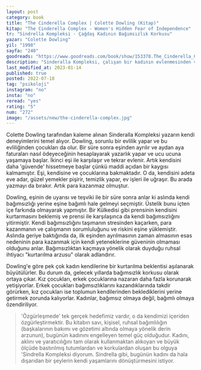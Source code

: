 ```yaml
---
layout: post
category: book
title: "The Cinderella Complex | Colette Dowling (Kitap)"
kitap: "The Cinderella Complex - Women's Hidden Fear of Independence"
tr: "Sindrella Kompleksi - Çağdaş Kadının Bağımsızlık Korkusu"
yazar: "Colette Dowling"
yil: "1998"
sayfa: "240"
goodreads: "https://www.goodreads.com/book/show/153378.The_Cinderella_Complex"
description: "Sinderalla Kompleksi, çalışan bir kadının evlenmesinden ve bir aile sahibi olmasından sonra iş hayatına ve kariyere olan bakışının ne yönde değiştiğini ele alıyor. Ayrıca, yaşanan bu değişimin gerisinde yatan nedenin aslında bağımsızlık korkusu olup olmadığını sorguluyor."
last_modified_at: 2023-01-14
published: true
posted: 2022-07-18
tag: "psikoloji"
instagram: "no"
insta: "no"
reread: "yes"
rating: "5"
num: "272"
image: "/assets/new/the-cinderella-complex.jpg"
---
```


Colette Dowling tarafından kaleme alınan Sinderalla Kompleksi yazarın kendi deneyimlerini temel alıyor. Dowling, sorunlu bir evlilik yapar ve bu evliliğinden çocukları da olur. Bir süre sonra eşinden ayrılır ve aydan aya faturaları nasıl ödeyeceğinin hesaplayarak yazarlık yapar ve ucu ucuna yaşamaya başlar. İkinci eşi ile karşılaşır ve tekrar evlenir. Artık kendisini daha 'güvende' hissetmeye başlar çünkü maddi açıdan bir kaygısı kalmamıştır. Eşi, kendisine ve çocuklarına bakmaktadır. O da, kendisini adeta eve adar, güzel yemekler pişirir, temizlik yapar, ev işleri ile uğraşır. Bu arada yazmayı da bırakır. Artık para kazanmaz olmuştur. 

Dowling, eşinin de uyarısı ve teşviki ile bir süre sonra anlar ki aslında kendi bağımsızlığı yerine eşine bağımlı hale gelmeyi seçmiştir. Üstelik bunu içten içe farkında olmayarak yapmıştır. Bir Külkedisi gibi prensinin kendisini kurtarmasını beklemiş ve prensi ile karşılaşınca da kendi bağımsızlığını yitirmiştir. Kendi bağımsızlığını taşımanın stresinden kaçarken, para kazanmanın ve çalışmanın sorumluluğunu ve riskini eşine yüklemiştir. Aslında geriye baktığında da, ilk eşinden ayrılmasının zaman almasının esas nedeninin para kazanmak için kendi yeteneklerine güveninin olmaması olduğunu anlar. Bağımsızlıktan kaçmaya yönelik olarak duyduğu ruhsal ihtiyacı "kurtarılma arzusu" olarak adlandırır.

Dowling'e göre pek çok kadın kendilerine bir kurtarılma beklentisi aşılanarak büyütülürler. Bu durum da, gelecek yıllarda bağımsızlık korkusu olarak ortaya çıkar. Kız çocukları, erkek çocuklarına nazaran daha fazla korunarak yetişiyorlar. Erkek çocukları bağımsızlıklarını kazandıklarında takdir görürken, kız çocukları ise toplumun kendilerinden beklediklerini yerine getirmek zorunda kalıyorlar. Kadınlar, bağımsız olmaya değil, bağımlı olmaya özendiriliyor.

> 'Özgürleşmede' tek gerçek hedefimiz vardır, o da kendimizi içeriden özgürleştirmektir. Bu kitabın savı, kişisel, ruhsal bağımlılığın (başkalarının bakımı ve gözetimi altında olmaya yönelik derin arzunun), bugünün kadınını engelleyen temel güç olduğudur. Kadını, aklını ve yaratıcılığını tam olarak kullanmaktan alıkoyan ve büyük ölçüde bastırılmış tutumlardan ve korkulardan oluşan bu olguya 'Sindrella Kompleksi diyorum. Sindrella gibi, bugünün kadını da hala dışarıdan bir şeylerin kendi yaşamlarını dönüştürmesini istiyor.

